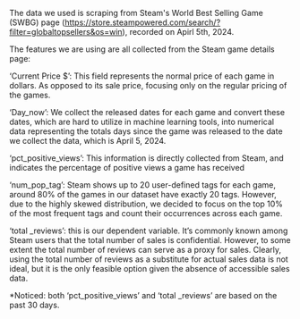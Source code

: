 The data we used is scraping from Steam's World Best Selling Game (SWBG) page
(https://store.steampowered.com/search/?filter=globaltopsellers&os=win), recorded on Apirl 5th, 2024. 

The features we are using are all collected from the Steam game details page:

‘Current Price $’: This field represents the normal price of each game in dollars.
As opposed to its sale price, focusing only on the regular pricing of the games.

‘Day_now’: We collect the released dates for each game and convert these dates,
which are hard to utilize in machine learning tools, into numerical data representing the
totals days since the game was released to the date we collect the data, which is April 5,
2024.

‘pct_positive_views’: This information is directly collected from Steam, and
indicates the percentage of positive views a game has received

‘num_pop_tag’: Steam shows up to 20 user-defined tags for each game, around
80% of the games in our dataset have exactly 20 tags. However, due to the highly skewed
distribution, we decided to focus on the top 10% of the most frequent tags and count their
occurrences across each game.

‘total _reviews’: this is our dependent variable. It’s commonly known among
Steam users that the total number of sales is confidential. However, to some extent the
total number of reviews can serve as a proxy for sales. Clearly, using the total number of
reviews as a substitute for actual sales data is not ideal, but it is the only feasible option
given the absence of accessible sales data.

*Noticed: both ‘pct_positive_views’ and ‘total _reviews’ are based on the past 30 days.
